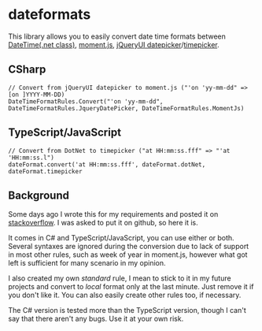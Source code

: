 # dateformats
This library allows you to easily convert date time formats between [DateTime(.net class)](https://msdn.microsoft.com/en-us/library/8kb3ddd4.aspx), [moment.js](http://momentjs.com/docs/#/displaying/format/), [jQueryUI datepicker](http://api.jqueryui.com/datepicker/#utility-formatDate)/[timepicker](http://trentrichardson.com/examples/timepicker/#tp-formatting).

## CSharp

	// Convert from jQueryUI datepicker to moment.js ("'on 'yy-mm-dd" => [on ]YYYY-MM-DD)
	DateTimeFormatRules.Convert("'on 'yy-mm-dd", DateTimeFormatRules.JqueryDatePicker, DateTimeFormatRules.MomentJs)

## TypeScript/JavaScript

	// Convert from DotNet to timepicker ("at HH:mm:ss.fff" => "'at 'HH:mm:ss.l")
	dateFormat.convert('at HH:mm:ss.fff', dateFormat.dotNet, dateFormat.timepicker

## Background

Some days ago I wrote this for my requirements and posted it on [stackoverflow](http://stackoverflow.com/questions/20101603). I was asked to put it on github, so here it is.

It comes in C# and TypeScript/JavaScript, you can use either or both. Several syntaxes are ignored during the conversion due to lack of support in most other rules, such as week of year in moment.js, however what got left is sufficient for many scenario in my opinion. 

I also created my own *standard* rule, I mean to stick to it in my future projects and convert to *local* format only at the last minute. Just remove it if you don't like it. You can also easily create other rules too, if necessary.

The C# version is tested more than the TypeScript version, though I can't say that there aren't any bugs. Use it at your own risk.